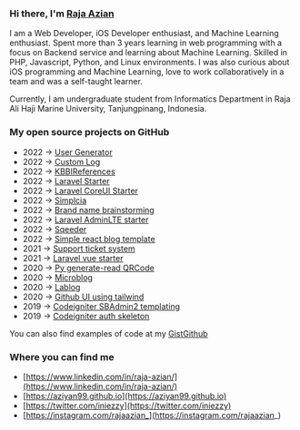 ### Hi there, I'm <a href="https://aziyan99.github.io" target="_blank">Raja Azian</a> 

I am a Web Developer,  iOS Developer enthusiast, and Machine Learning enthusiast. Spent more than 3 years learning in web programming with a focus on Backend service and learning about Machine Learning. Skilled in PHP, Javascript, Python, and Linux environments. I was also curious about iOS programming and Machine Learning, love to work collaboratively in a team and was a self-taught learner.


Currently, I am undergraduate student from Informatics Department in Raja Ali Haji Marine University, Tanjungpinang, Indonesia.

### My open source projects on GitHub

- 2022 &rarr; [User Generator](https://github.com/aziyan99/moodle-local_usergenerator)
- 2022 &rarr; [Custom Log](https://github.com/aziyan99/moodle-local_customlog)
- 2022 &rarr; [KBBIReferences](https://github.com/aziyan99/kbbireferences)
- 2022 &rarr; [Laravel Starter](https://github.com/aziyan99/laravel-starter)
- 2022 &rarr; [Laravel CoreUI Starter](https://github.com/aziyan99/laravel-coreui-starter)
- 2022 &rarr; [Simplcia](https://github.com/aziyan99/simplicia)
- 2022 &rarr; [Brand name brainstorming](https://github.com/aziyan99/js-brand-name-brainstorming)
- 2022 &rarr; [Laravel AdminLTE starter](https://github.com/aziyan99/laravel-adminlte-starter)
- 2022 &rarr; [Sqeeder](https://github.com/aziyan99/sqeeder)
- 2022 &rarr; [Simple react blog template](https://github.com/aziyan99/simple-react-blog-template)
- 2021 &rarr; [Support ticket system](https://github.com/aziyan99/simple-support-ticket-system)
- 2021 &rarr; [Laravel vue starter](https://github.com/aziyan99/laravel-vue-starter)
- 2020 &rarr; [Py generate-read QRCode](https://github.com/aziyan99/python-generate-read-qrcode)
- 2020 &rarr; [Microblog](https://github.com/aziyan99/microblog)
- 2020 &rarr; [Lablog](https://github.com/aziyan99/la-blog)
- 2020 &rarr; [Github UI using tailwind](https://github.com/aziyan99/github-clone)
- 2019 &rarr; [Codeigniter SBAdmin2 templating](https://github.com/aziyan99/codeigniter-sbadmin2)
- 2019 &rarr; [Codeigniter auth skeleton](https://github.com/aziyan99/codeigniter-authentication)

You can also find examples of code at my [GistGithub](https://gist.github.com/aziyan99)

### Where you can find me
- [https://www.linkedin.com/in/raja-azian/](https://www.linkedin.com/in/raja-azian/)
- [https://aziyan99.github.io](https://aziyan99.github.io)
- [https://twitter.com/iniezzy](https://twitter.com/iniezzy)
- [https://instagram.com/rajaazian_](https://instagram.com/rajaazian_)


